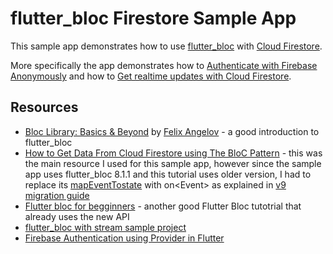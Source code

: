 # flutter_bloc Firestore Sample App

This sample app demonstrates how to use [flutter_bloc](https://pub.dev/packages/flutter_bloc) with [Cloud Firestore](https://firebase.google.com/docs/firestore/).

More specifically the app demonstrates how to [Authenticate with Firebase Anonymously](https://firebase.google.com/docs/auth/flutter/anonymous-auth) and how to [Get realtime updates with Cloud Firestore](https://firebase.google.com/docs/firestore/query-data/listen).

## Resources

- [Bloc Library: Basics & Beyond](https://www.youtube.com/watch?v=knMvKPKBzGE) by [Felix Angelov](https://github.com/felangel) - a good introduction to flutter_bloc
- [How to Get Data From Cloud Firestore using The BloC Pattern](https://www.youtube.com/watch?v=O8-Q6RyO8QY) - this was the main resource I used for this sample app, however since the sample app uses flutter_bloc 8.1.1 and this tutorial uses older version, I had to replace its [mapEventTostate](https://github.com/felangel/bloc/issues/2526) with on\<Event\> as explained in [v9 migration guide](https://bloclibrary.dev/#/migration?id=packagebloc-1)
- [Flutter bloc for begginners](https://medium.com/flutter-community/flutter-bloc-for-beginners-839e22adb9f5) - another good Flutter Bloc tutotrial that already uses the new API 
- [flutter_bloc with stream sample project](https://github.com/felangel/bloc/tree/master/examples/flutter_bloc_with_stream)
- [Firebase Authentication using Provider in Flutter](https://medium.flutterdevs.com/firebase-authentication-using-provider-in-flutter-522841a2ee4d)

